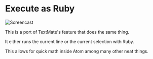 # Execute as Ruby

![Screencast](https://f.cloud.github.com/assets/13548/2292458/4930976a-a059-11e3-83cb-becfe2066175.gif)

This is a port of TextMate's feature that does the same thing.

It either runs the current line or the current selection with Ruby.

This allows for quick math inside Atom among many other neat things.
